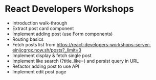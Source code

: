 # React Developers Workshops 

- Introduction walk-through
- Extract post card component
- Implement adding post (use Form components)
- Routing basics
- Fetch posts list from https://react-developers-workshops-server-einjjcgrqx.now.sh/posts?_limit=3
- Implement display & fetch single post
- Implement like search (?title_like=) and persist query in URL
- Refactor adding post to use API
- Implement edit post page
